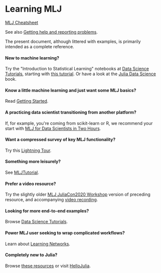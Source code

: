 # Learning MLJ

[MLJ Cheatsheet](@ref)

See also [Getting help and reporting problems](@ref).

The present document, although littered with examples, is primarily
intended as a complete reference. 

#### New to machine learning?

Try the "Introduction to Statistical
Learning" notebooks at [Data Science
Tutorials](https://juliaai.github.io/DataScienceTutorials.jl/),
starting with [this
tutorial](https://juliaai.github.io/DataScienceTutorials.jl/isl/lab-2/).
Or have a look at the [Julia Data
Science](https://github.com/JuliaDataScience/JuliaDataScience) book.

#### Know a little machine learning and just want some MLJ basics?

Read [Getting Started](@ref).

#### A practicing data scientist transitioning from another platform?

If, for example, you're coming from scikit-learn or R, we recommend
your start with [MLJ for Data Scientists in Two
Hours](https://github.com/alan-turing-institute/MLJ.jl/blob/dev/examples/telco/notebook.ipynb).

#### Want a compressed survey of key MLJ functionality?

Try this [Lightning
Tour](https://github.com/alan-turing-institute/MLJ.jl/blob/dev/examples/lightning_tour/lightning_tour.ipynb).

#### Something more leisurely?

See
[MLJTutorial](https://github.com/ablaom/MLJTutorial.jl).

#### Prefer a video resource?

Try the slightly older [MLJ JuliaCon2020
Workshop](https://github.com/ablaom/MachineLearningInJulia2020)
version of preceding resource, and accompanying [video
recording](https://www.youtube.com/watch?time_continue=27&v=qSWbCn170HU&feature=emb_title).

#### Looking for more end-to-end examples?

Browse [Data Science
Tutorials](https://juliaai.github.io/DataScienceTutorials.jl).

#### Power MLJ user seeking to wrap complicated workflows?

Learn about [Learning Networks](@ref).

#### Completely new to Julia?

Browse [these resources](https://julialang.org/learning/) or visit
[HelloJulia](https://github.com/ablaom/HelloJulia.jl).

